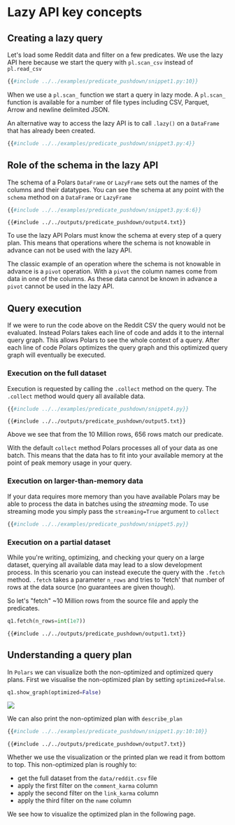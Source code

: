 # Lazy API key concepts

## Creating a lazy query
Let's load some Reddit data and filter on a few predicates. We use the lazy API here because we start the query with `pl.scan_csv` instead of `pl.read_csv`

```python
{{#include ../../examples/predicate_pushdown/snippet1.py:10}}
```

When we use a `pl.scan_` function we start a query in lazy mode. A `pl.scan_` function is available for a number of file types including CSV, Parquet, Arrow and newline delimited JSON.

An alternative way to access the lazy API is to call `.lazy()` on a `DataFrame` that has already been created.

```python
{{#include ../../examples/predicate_pushdown/snippet3.py:4}}
```



## Role of the schema in the lazy API
The schema of a Polars `DataFrame` or `LazyFrame` sets out the names of the columns and their datatypes. You can see the schema at any point with the `schema` method on a `DataFrame` or `LazyFrame` 
```python
{{#include ../../examples/predicate_pushdown/snippet3.py:6:6}}
```

```text
{{#include ../../outputs/predicate_pushdown/output4.txt}}
```

To use the lazy API Polars must know the schema at every step of a query plan. This means that operations where the schema is not knowable in advance can not be used with the lazy API.

The classic example of an operation where the schema is not knowable in advance is a `pivot` operation. With a `pivot` the column names come from data in one of the columns. As these data cannot be known in advance a `pivot` cannot be used in the lazy API.

## Query execution
If we were to run the code above on the Reddit CSV the query would not be evaluated. Instead Polars takes each line of code and adds it to the internal query graph. This allows Polars to see the whole context of a query. After each line of code Polars optimizes the query graph and this optimized query graph will eventually be executed.


### Execution on the full dataset
Execution is requested by calling the `.collect` method on the query. The  `.collect` method would query all available data.
```python
{{#include ../../examples/predicate_pushdown/snippet4.py}}
```
```text
{{#include ../../outputs/predicate_pushdown/output5.txt}}
```
Above we see that from the 10 Million rows, 656 rows match our predicate.

With the default `collect` method Polars processes all of your data as one batch. This means that the data has to fit into your available memory at the point of peak memory usage in your query.

### Execution on larger-than-memory data

If your data requires more memory than you have available Polars may be able to process the data in batches using the *streaming* mode. To use streaming mode you simply pass the `streaming=True` argument to `collect`
```python
{{#include ../../examples/predicate_pushdown/snippet5.py}}
```

### Execution on a partial dataset

While you're writing, optimizing, and checking your query on a large dataset, querying all available data may lead to a slow development process. In this scenario you can instead execute the query with the `.fetch` method. `.fetch` takes a parameter `n_rows` and tries to 'fetch' that number of rows at the data source (no guarantees are given though).

So let's "fetch" ~10 Million rows from the source file and apply the predicates.

```python
q1.fetch(n_rows=int(1e7))
```

```text
{{#include ../../outputs/predicate_pushdown/output1.txt}}
```


## Understanding a query plan

In `Polars` we can visualize both the non-optimized and optimized query plans. First we visualise the non-optimized plan by setting `optimized=False`.

```python
q1.show_graph(optimized=False)
```

![](../../outputs/predicate_pushdown/graph1.png)

We can also print the non-optimized plan with `describe_plan`

```python
{{#include ../../examples/predicate_pushdown/snippet1.py:10:10}}
```
```text
{{#include ../../outputs/predicate_pushdown/output7.txt}}
```

Whether we use the visualization or the printed plan we read it from bottom to top. This non-optimized plan is roughly to:
- get the full dataset from the `data/reddit.csv` file
- apply the first filter on the `comment_karma` column
- apply the second filter on the `link_karma` column
- apply the third filter on the `name` column

We see how to visualize the optimized plan in the following page.
